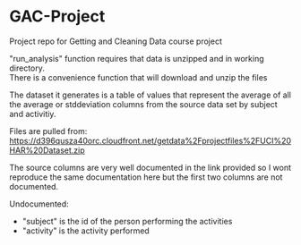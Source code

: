 GAC-Project
===========

Project repo for Getting and Cleaning Data course project


"run\_analysis" function requires that data is unzipped and in working directory.  
There is a convenience function that will download and unzip the files 

The dataset it generates is a table of values that represent the average of all the 
average or stddeviation columns from the source data set by subject and activitiy. 

Files are pulled from:
https://d396qusza40orc.cloudfront.net/getdata%2Fprojectfiles%2FUCI%20HAR%20Dataset.zip 

The source columns are very well documented in the link provided so I wont reproduce the same documentation here but the first two columns are not documented.

Undocumented:
* "subject" is the id of the person performing the activities
* "activity" is the activity performed

